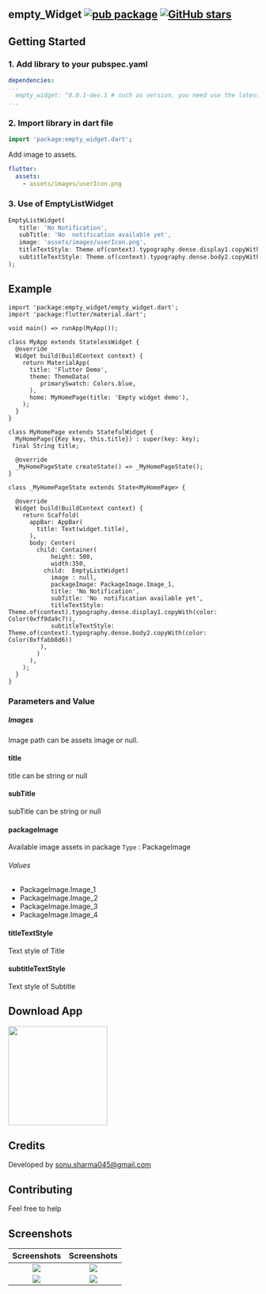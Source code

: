 ## empty_Widget  [![pub package](https://img.shields.io/pub/v/empty_widget?color=blue)](https://pub.dev/packages/empty_widget) [![GitHub stars](https://img.shields.io/github/stars/Thealphamerc/empty_widget?style=social)](https://github.com/login?return_to=%2FTheAlphamerc%2Fempty_widget)

## Getting Started
### 1. Add library to your pubspec.yaml

```yaml
dependencies:
...
  empty_widget: ^0.0.1-dev.1 # such as version, you need use the latest version of pub.
...
```

### 2. Import library in dart file

```dart
import 'package:empty_widget.dart';
```

Add image to assets.

```yaml
flutter:
  assets:
    - assets/images/userIcon.png
```


### 3. Use of EmptyListWidget

```dart
EmptyListWidget(
   title: 'No Notification',
   subTitle: 'No  notification available yet',
   image: 'assets/images/userIcon.png',
   titleTextStyle: Theme.of(context).typography.dense.display1.copyWith(color: Color(0xff9da9c7)),
   subtitleTextStyle: Theme.of(context).typography.dense.body2.copyWith(color: Color(0xffabb8d6))
);
```
## Example

```
import 'package:empty_widget/empty_widget.dart';
import 'package:flutter/material.dart';

void main() => runApp(MyApp());

class MyApp extends StatelessWidget {
  @override
  Widget build(BuildContext context) {
    return MaterialApp(
      title: 'Flutter Demo',
      theme: ThemeData(
         primarySwatch: Colors.blue,
      ),
      home: MyHomePage(title: 'Empty widget demo'),
    );
  }
}

class MyHomePage extends StatefulWidget {
  MyHomePage({Key key, this.title}) : super(key: key);
 final String title;

  @override
  _MyHomePageState createState() => _MyHomePageState();
}

class _MyHomePageState extends State<MyHomePage> {

  @override
  Widget build(BuildContext context) {
    return Scaffold(
      appBar: AppBar(
        title: Text(widget.title),
      ),
      body: Center(
        child: Container(
            height: 500,
            width:350,
          child:  EmptyListWidget(
            image : null,
            packageImage: PackageImage.Image_1,
            title: 'No Notification',
            subTitle: 'No  notification available yet',
            titleTextStyle: Theme.of(context).typography.dense.display1.copyWith(color: Color(0xff9da9c7)),
            subtitleTextStyle: Theme.of(context).typography.dense.body2.copyWith(color: Color(0xffabb8d6))
         ),
        )
      ),
    );
  }
}
```

### Parameters and Value
#####  Images
Image path can be assets image or null.

#### title
title can be string or null

#### subTitle
subTitle can be string or null

#### packageImage
Available image assets in package ```Type``` : PackageImage
###### Values
* PackageImage.Image_1
* PackageImage.Image_2
* PackageImage.Image_3
* PackageImage.Image_4

#### titleTextStyle
Text style of Title

#### subtitleTextStyle
Text style of Subtitle

## Download App
<a href="https://github.com/TheAlphamerc/empty_widget/releases/download/v0.0.1/app-release.apk"><img src="https://playerzon.com/asset/download.png" width="200"></img></a>


## Credits
Developed by sonu.sharma045@gmail.com

## Contributing
Feel free to help

## Screenshots

Screenshots               |  Screenshots
:-------------------------:|:-------------------------:
![](https://github.com/TheAlphamerc/empty_widget/blob/master/screenshots/screen1.jpg?raw=true)  |  ![](https://github.com/TheAlphamerc/empty_widget/blob/master/screenshots/screen2.jpg?raw=true)
![](https://github.com/TheAlphamerc/empty_widget/blob/master/screenshots/screen3.jpg?raw=true)  |  ![](https://github.com/TheAlphamerc/empty_widget/blob/master/screenshots/screen4.jpg?raw=true)



